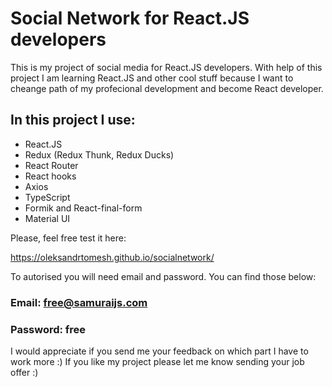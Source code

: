 # Social Network for React.JS developers

This is my project of social media for React.JS developers. 
With help of this project I am learning React.JS and other cool stuff because I want to cheange path of my profecional development and become React developer. 

## In this project I use:
- React.JS
- Redux (Redux Thunk, Redux Ducks)
- React Router
- React hooks
- Axios
- TypeScript
- Formik and React-final-form
- Material UI

Please, feel free test it here: 

https://oleksandrtomesh.github.io/socialnetwork/

To autorised you will need email and password. You can find those below:

### Email: free@samuraijs.com
### Password: free

I would appreciate if you send me your feedback on which part I have to work more :)
If you like my project please let me know sending your job offer :)
